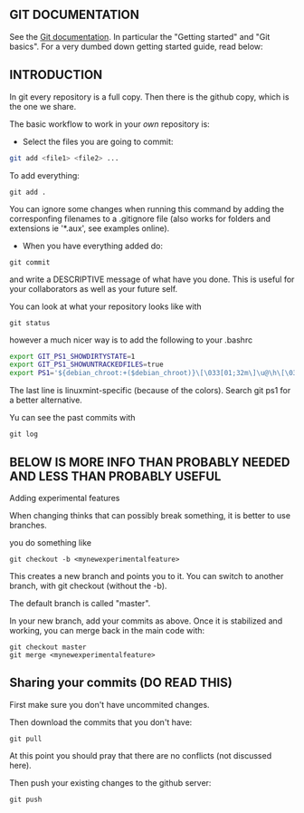 GIT DOCUMENTATION 
-----------------

See the [Git documentation](https://git-scm.com/documentation). In particular
the "Getting started" and "Git basics". For a very dumbed down getting started
guide, read below:

INTRODUCTION 
-------------

In git every repository is a full copy. Then there is the github copy,
which is the one we share.

The basic workflow to work in your *own* repository is:

* Select the files you are going to commit:
```bash
git add <file1> <file2> ...
```
To add everything:
```
git add .
```
You can ignore some changes when running this command by adding the corresponfing filenames to a .gitignore file (also works for folders and extensions ie '*.aux', see examples online).

* When you have everything added do:
```
git commit
```
and write a DESCRIPTIVE message of what have you done. This is useful
for your collaborators as well as your future self.

You can look at what your repository looks like with
```
git status
```
however a much nicer way is to add the following to your .bashrc

```bash
export GIT_PS1_SHOWDIRTYSTATE=1
export GIT_PS1_SHOWUNTRACKEDFILES=true
export PS1='${debian_chroot:+($debian_chroot)}\[\033[01;32m\]\u@\h\[\033[01;34m\] \w\[\033[00;33m\]$(__git_ps1)\[\033[01;34m\] \$\[\033[00m\] '
```

The last line is linuxmint-specific (because of the colors). Search git ps1 <yout os> for a
better alternative.

Yu can see the past commits with

```
git log
```

BELOW IS MORE INFO THAN PROBABLY NEEDED AND LESS THAN PROBABLY USEFUL
---------------------------------------------------------------------

Adding experimental features

When changing thinks that can possibly break something, it is better
to use branches.

you do something like
```
git checkout -b <mynewexperimentalfeature>
```
This creates a new branch and points you to it. You can switch to
another branch, with git checkout <branch> (without the -b). 

The default branch is called "master".

In your new branch,  add your commits as above. Once it is stabilized
and working, you can merge back in the main code with:
```
git checkout master
git merge <mynewexperimentalfeature>
```

Sharing your commits (DO READ THIS)
----------------------------------

First make sure you don't have uncommited changes.

Then download the commits that you don't have:
```
git pull
```
At this point you should pray that there are no conflicts (not discussed here). 

Then push your existing changes to the github server:
```
git push
```
